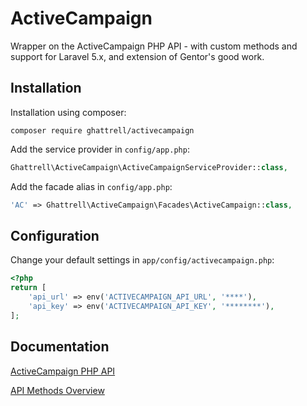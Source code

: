 ActiveCampaign
===============

Wrapper on the ActiveCampaign PHP API - with custom methods and support for Laravel 5.x, and extension of Gentor's good work.

Installation
------------

Installation using composer:

```
composer require ghattrell/activecampaign
```


Add the service provider in `config/app.php`:

```php
Ghattrell\ActiveCampaign\ActiveCampaignServiceProvider::class,
```

Add the facade alias in `config/app.php`:

```php
'AC' => Ghattrell\ActiveCampaign\Facades\ActiveCampaign::class,
```

Configuration
-------------

Change your default settings in `app/config/activecampaign.php`:

```php
<?php
return [
    'api_url' => env('ACTIVECAMPAIGN_API_URL', '****'),
    'api_key' => env('ACTIVECAMPAIGN_API_KEY', '********'),
];
```


Documentation
-------------

[ActiveCampaign PHP API](https://github.com/ActiveCampaign/activecampaign-api-php)

[API Methods Overview](http://www.activecampaign.com/api/overview.php)

